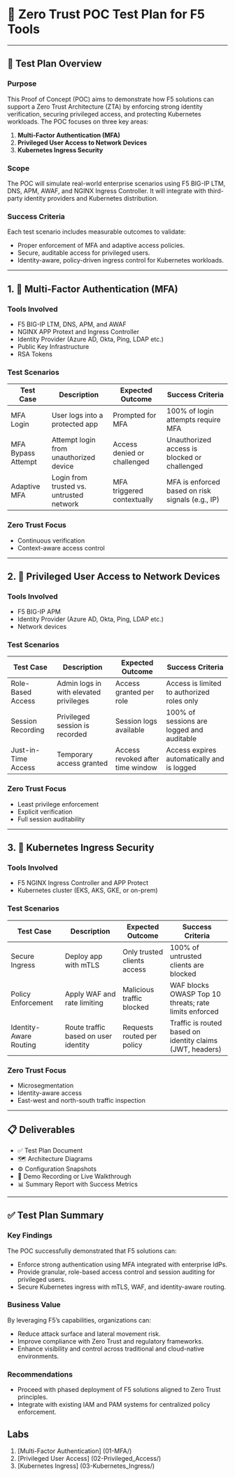 # 🔐 Zero Trust POC Test Plan for F5 Tools

---

## 🧭 Test Plan Overview

### Purpose
This Proof of Concept (POC) aims to demonstrate how F5 solutions can support a Zero Trust Architecture (ZTA) by enforcing strong identity verification, securing privileged access, and protecting Kubernetes workloads. The POC focuses on three key areas:

1. **Multi-Factor Authentication (MFA)**
2. **Privileged User Access to Network Devices**
3. **Kubernetes Ingress Security**

### Scope
The POC will simulate real-world enterprise scenarios using F5 BIG-IP LTM, DNS, APM, AWAF, and NGINX Ingress Controller. It will integrate with third-party identity providers and Kubernetes distribution.

### Success Criteria
Each test scenario includes measurable outcomes to validate:
- Proper enforcement of MFA and adaptive access policies.
- Secure, auditable access for privileged users.
- Identity-aware, policy-driven ingress control for Kubernetes workloads.

---

## 1. 🔐 Multi-Factor Authentication (MFA)

### Tools Involved
- F5 BIG-IP LTM, DNS, APM, and AWAF
- NGINX APP Protext and Ingress Controller
- Identity Provider (Azure AD, Okta, Ping, LDAP etc.)
- Public Key Infrastructure
- RSA Tokens

### Test Scenarios

| Test Case           | Description                                 | Expected Outcome                  | Success Criteria                                  |
|---------------------|---------------------------------------------|-----------------------------------|---------------------------------------------------|
| MFA Login           | User logs into a protected app              | Prompted for MFA                  | 100% of login attempts require MFA                |
| MFA Bypass Attempt  | Attempt login from unauthorized device      | Access denied or challenged       | Unauthorized access is blocked or challenged      |
| Adaptive MFA        | Login from trusted vs. untrusted network    | MFA triggered contextually        | MFA is enforced based on risk signals (e.g., IP)  |

### Zero Trust Focus
- Continuous verification
- Context-aware access control

---

## 2. 🔐 Privileged User Access to Network Devices

### Tools Involved
- F5 BIG-IP APM
- Identity Provider (Azure AD, Okta, Ping, LDAP etc.)
- Network devices

### Test Scenarios

| Test Case           | Description                                 | Expected Outcome                  | Success Criteria                                  |
|---------------------|---------------------------------------------|-----------------------------------|---------------------------------------------------|
| Role-Based Access   | Admin logs in with elevated privileges      | Access granted per role           | Access is limited to authorized roles only        |
| Session Recording   | Privileged session is recorded              | Session logs available            | 100% of sessions are logged and auditable         |
| Just-in-Time Access | Temporary access granted                    | Access revoked after time window  | Access expires automatically and is logged        |

### Zero Trust Focus
- Least privilege enforcement
- Explicit verification
- Full session auditability

---

## 3. 🔐 Kubernetes Ingress Security

### Tools Involved
- F5 NGINX Ingress Controller and APP Protect
- Kubernetes cluster (EKS, AKS, GKE, or on-prem)

### Test Scenarios

| Test Case             | Description                                 | Expected Outcome                  | Success Criteria                                                  |
|-----------------------|---------------------------------------------|-----------------------------------|-------------------------------------------------------------------|
| Secure Ingress        | Deploy app with mTLS                        | Only trusted clients access       | 100% of untrusted clients are blocked                             |
| Policy Enforcement    | Apply WAF and rate limiting                 | Malicious traffic blocked         | WAF blocks OWASP Top 10 threats; rate limits enforced             |
| Identity-Aware Routing| Route traffic based on user identity        | Requests routed per policy        | Traffic is routed based on identity claims (JWT, headers)         |

### Zero Trust Focus
- Microsegmentation
- Identity-aware access
- East-west and north-south traffic inspection

---

## 📋 Deliverables

- ✅ Test Plan Document
- 🗺️ Architecture Diagrams
- ⚙️ Configuration Snapshots
- 🎥 Demo Recording or Live Walkthrough
- 📊 Summary Report with Success Metrics

---

## ✅ Test Plan Summary

### Key Findings
The POC successfully demonstrated that F5 solutions can:
- Enforce strong authentication using MFA integrated with enterprise IdPs.
- Provide granular, role-based access control and session auditing for privileged users.
- Secure Kubernetes ingress with mTLS, WAF, and identity-aware routing.

### Business Value
By leveraging F5’s capabilities, organizations can:
- Reduce attack surface and lateral movement risk.
- Improve compliance with Zero Trust and regulatory frameworks.
- Enhance visibility and control across traditional and cloud-native environments.

### Recommendations
- Proceed with phased deployment of F5 solutions aligned to Zero Trust principles.
- Integrate with existing IAM and PAM systems for centralized policy enforcement.


## Labs

1. [Multi-Factor Authentication] (01-MFA/)
2. [Privileged User Access] (02-Privileged_Access/)
3. [Kubernetes Ingress] (03-Kubernetes_Ingress/)
